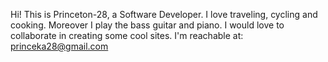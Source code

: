 Hi! This is Princeton-28,
a Software Developer.
I love traveling, cycling and cooking.
Moreover I play the bass guitar and piano.
I would love to collaborate in creating some cool sites.
I'm reachable at: princeka28@gmail.com
